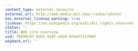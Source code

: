 ```yaml
---
content_type: external-resource
external_url: http://web.media.mit.edu/~raskar/photo/
has_external_license_warning: true
license: https://en.wikipedia.org/wiki/All_rights_reserved
status: ''
title: Web site overview
uid: f6690c07-02b1-4adf-a429-074e5f52700d
wayback_url: ''
---
```

